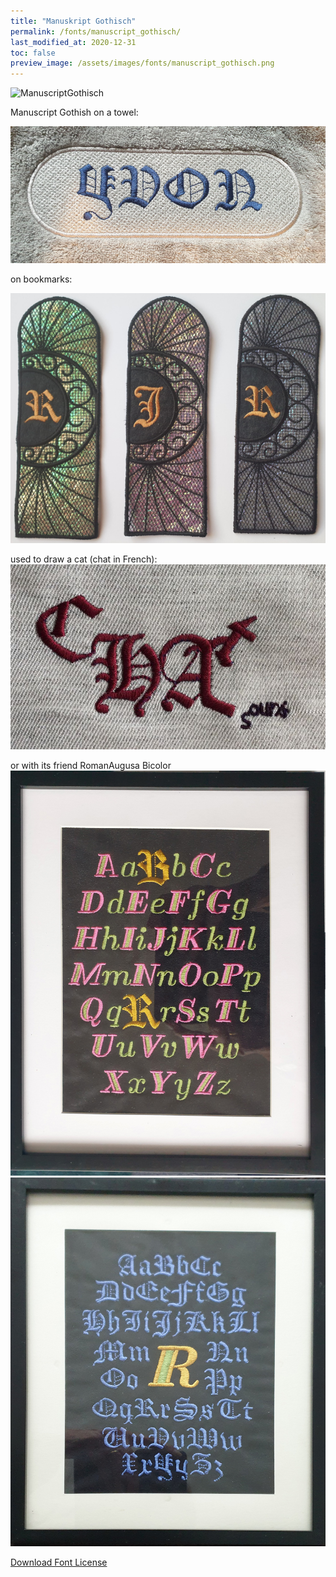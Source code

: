 ```yaml
---
title: "Manuskript Gothisch"
permalink: /fonts/manuscript_gothisch/
last_modified_at: 2020-12-31
toc: false
preview_image: /assets/images/fonts/manuscript_gothisch.png
---
```

![ManuscriptGothisch](/assets/images/fonts/manuscript_gothisch.png)

Manuscript Gothish on a towel:

![ManuscriptGothisch2](/assets/images/fonts/manuscript_gothisch2.jpg)

on bookmarks:

![ManuscriptGothisch3](/assets/images/fonts/manuscript_gothisch3.jpg)

used to draw a cat (chat in French): 
![ManuscriptGothisch4](/assets/images/fonts/manuscript_gothisch4.jpg)

or with its friend RomanAugusa Bicolor
![ManuscriptGothisch5](/assets/images/fonts/gothicromanaugusa1.jpg)
![ManuscriptGothisch6](/assets/images/fonts/gothicromanaugusa2.jpg)

[Download Font License](https://github.com/inkstitch/inkstitch/tree/main/fonts/manuskript_gotisch/LICENSE)
